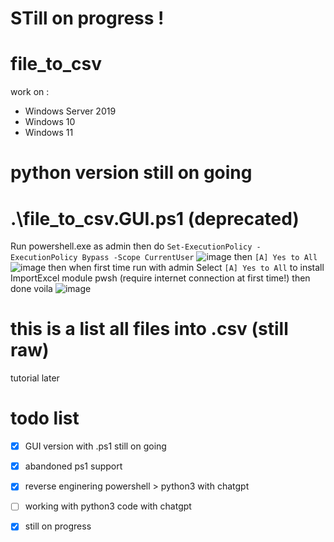 # STill on progress !
# file_to_csv
work on :
 - Windows Server 2019
 - Windows 10
 - Windows 11
# python version still on going
# .\file_to_csv.GUI.ps1 (deprecated)
Run powershell.exe as admin
then do 
```Set-ExecutionPolicy -ExecutionPolicy Bypass -Scope CurrentUser```
![image](https://github.com/TukangM/file_to_csv/assets/91467886/88046413-5ddc-4eaa-b4e2-1bac31661af1)
then `[A] Yes to All`
![image](https://github.com/TukangM/file_to_csv/assets/91467886/7c64ea40-4cf7-44c7-8452-ec83f61ca70e)
then when first time run with admin
Select `[A] Yes to All` to install ImportExcel module pwsh (require internet connection at first time!)
then done voila
![image](https://github.com/TukangM/file_to_csv/assets/91467886/e8d36078-503f-4ff1-bc9c-d7dd4f067bab)


# this is a list all files into .csv (still raw)
tutorial later

# todo list
 - [x] GUI version with .ps1 still on going
 - [x] abandoned ps1 support
 - [x] reverse enginering powershell > python3 with chatgpt
 - [ ] working with python3 code with chatgpt
 - [x] still on progress
       
